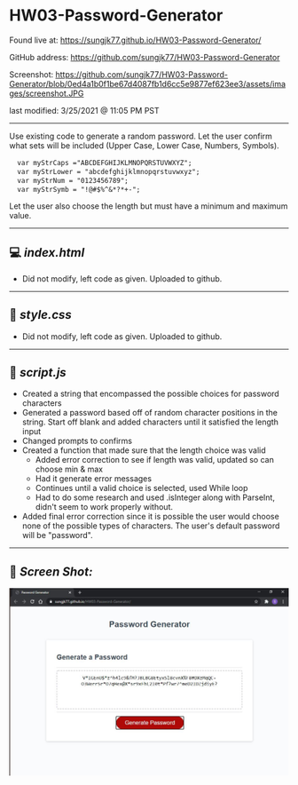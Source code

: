 # HW03-Password-Generator
Found live at: https://sungjk77.github.io/HW03-Password-Generator/

GitHub address: https://github.com/sungjk77/HW03-Password-Generator

Screenshot: https://github.com/sungjk77/HW03-Password-Generator/blob/0ed4a1b0f1be67d4087fb1d6cc5e9877ef623ee3/assets/images/screenshot.JPG 

last modified: 3/25/2021 @ 11:05 PM PST

------------
Use existing code to generate a random password.  Let the user confirm what sets will be included (Upper Case, Lower Case, Numbers, Symbols). 
```language
  var myStrCaps ="ABCDEFGHIJKLMNOPQRSTUVWXYZ";
  var myStrLower = "abcdefghijklmnopqrstuvwxyz";
  var myStrNum = "0123456789";
  var myStrSymb = "!@#$%^&*?*+-";
```
Let the user also choose the length but must have a minimum and maximum value.

------------
## 💻 _**index.html**_

- Did not modify, left code as given.  Uploaded to github.

------------
## 🎨 _**style.css**_

- Did not modify, left code as given.  Uploaded to github.
------------
## 📝 _**script.js**_
- Created a string that encompassed the possible choices for password characters
- Generated a password based off of random character positions in the string.  Start off blank and added characters until it satisfied the length input
- Changed prompts to confirms
- Created a function that made sure that the length choice was valid
    - Added error correction to see if length was valid, updated so can choose min & max
    - Had it generate error messages
    - Continues until a valid choice is selected, used While loop
    - Had to do some research and used .isInteger along with ParseInt, didn't seem to work properly without.
- Added final error correction since it is possible the user would choose none of the possible types of characters.  The user's default password will be "password".

------------
## 📸 _**Screen Shot:**_
![alt text](https://raw.githubusercontent.com/sungjk77/HW03-Password-Generator/main/assets/images/screenshot.JPG)




